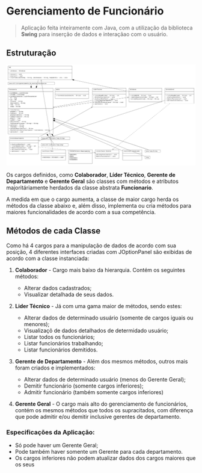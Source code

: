 # Gerenciamento de Funcionário

> Aplicação feita inteiramente com Java, com a utilização da biblioteca **Swing** para inserção de dados e interaçãao com o usuário.

## Estruturação

![](img/img.png)

Os cargos definidos, como **Colaborador**, **Líder Técnico**, **Gerente de 
Departamento** e **Gerente Geral** são classes com métodos e atributos
majoritáriamente herdados da classe abstrata **Funcionario**.

A medida em que o cargo aumenta, a classe de maior cargo herda os métodos da classe
abaixo e, além disso, implementa ou cria métodos para maiores
funcionalidades de acordo com a sua competência.

## Métodos de cada Classe

Como há 4 cargos para a manipulação de dados de acordo com sua posição,
4 diferentes interfaces criadas com JOptionPanel são exibidas
de acordo com a classe instanciada:

1. **Colaborador** - Cargo mais baixo da hierarquia. Contém os seguintes métodos: 
   - Alterar dados cadastrados;
   - Visualizar detalhada de seus dados.

2. **Lider Técnico** - Já com uma gama maior de métodos, sendo estes:
   - Alterar dados de determinado usuário (somente de cargos iguais ou menores);
   - Visualizaçõ de dados detalhados de determidado usuário;
   - Listar todos os funcionários;
   - Listar funcionários trabalhando;
   - Listar funcionários demitidos.

3. **Gerente de Departamento** - Além dos mesmos métodos, outros mais foram criados e implementados:
   - Alterar dados de determinado usuário (menos do Gerente Geral);
   - Demitir funcionário (somente cargos inferiores);
   - Admitir funcionário (também somente cargos inferiores)

4. **Gerente Geral** - O cargo mais alto do gerenciamento de funcionários, 
contém os mesmos métodos que todos os supracitados, com diferença
que pode admitir e/ou demitir inclusive gerentes de departamento.

### Especificações da Aplicação:

- Só pode haver um Gerente Geral;
- Pode também haver somente um Gerente para cada departamento.
- Os cargos inferiores não podem atualizar dados dos cargos maiores que os seus



